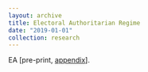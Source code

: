 ```yaml
---
layout: archive
title: Electoral Authoritarian Regime
date: "2019-01-01"
collection: research
---
```


EA [pre-print, [appendix](https://shanexuan.github.io/files/paper/ea-append.pdf)]. 
